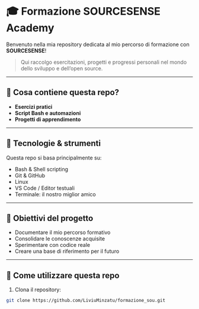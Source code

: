 # 🎓 Formazione SOURCESENSE Academy

Benvenuto nella mia repository dedicata al mio percorso di formazione con **SOURCESENSE**!

> Qui raccolgo esercitazioni, progetti e progressi personali nel mondo dello sviluppo e dell’open source.

---

## 📂 Cosa contiene questa repo?

- **Esercizi pratici**
- **Script Bash e automazioni**
- **Progetti di apprendimento**

---

## 🔧 Tecnologie & strumenti

Questa repo si basa principalmente su:

- Bash & Shell scripting 
- Git & GitHub 
- Linux 
- VS Code / Editor testuali 
- Terminale: il nostro miglior amico 

---

## 🎯 Obiettivi del progetto

- Documentare il mio percorso formativo
- Consolidare le conoscenze acquisite
- Sperimentare con codice reale
- Creare una base di riferimento per il futuro

---

## 📖 Come utilizzare questa repo

1. Clona il repository:

```bash
git clone https://github.com/LiviuMinzatu/formazione_sou.git